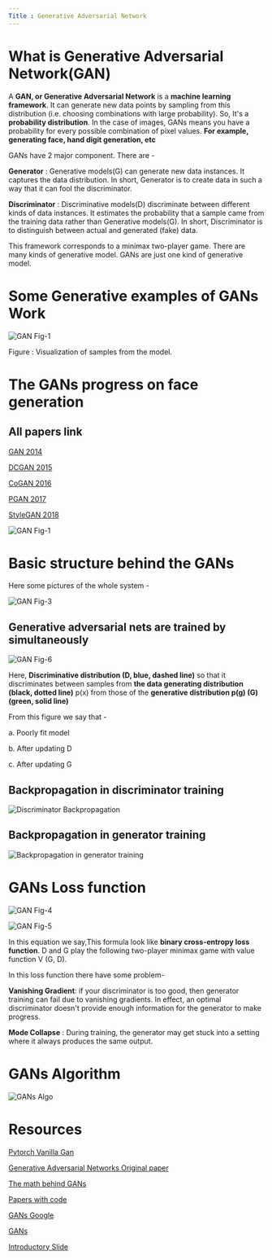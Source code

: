 ```yaml
---
Title : Generative Adversarial Network
---
```


# What is Generative Adversarial Network(GAN)

A **GAN, or Generative Adversarial Network** is a **machine learning framework**. It can generate new data points by sampling from this distribution (i.e. choosing combinations with large probability). So, It's a  **probability distribution**. In the case of images, GANs means you have a probability for every possible combination of pixel values. **For example, generating face, hand digit generation, etc**

GANs have 2 major component. There are - 

**Generator** : Generative models(G) can generate new data instances. It captures the data distribution. In short,   Generator is to create data in such a way that it can fool the discriminator.

**Discriminator**  : Discriminative models(D) discriminate between different kinds of data instances. It estimates
the probability that a sample came from the training data rather than Generative models(G). In short, Discriminator is to distinguish between actual and generated (fake) data.

This
framework corresponds to a minimax two-player game. There are many kinds of generative model. GANs are just one kind of generative model.

# Some  Generative examples of GANs Work

![GAN Fig-1](./images/3.png)

Figure : Visualization of samples from the model.

# The GANs progress on face generation

## All papers link
[GAN 2014](https://arxiv.org/abs/1406.2661)

[DCGAN 2015](https://arxiv.org/abs/1511.06434)

[CoGAN 2016](https://arxiv.org/abs/1606.07536)

[PGAN 2017](https://arxiv.org/abs/1710.10196)

[StyleGAN 2018](https://arxiv.org/abs/1812.04948)

![GAN Fig-1](./images/10.jpg)



# Basic structure behind the GANs

Here some pictures of the whole system -

<!-- ![GAN Fig-2](./images/1.svg) -->

![GAN Fig-3](./images/2.png)

## Generative adversarial nets are trained by simultaneously
![GAN Fig-6](./images/6.png)

Here, 
**Discriminative distribution (D, blue, dashed line)** so that it discriminates between samples from **the data generating distribution (black, dotted line)** p(x) from those of the **generative distribution p(g) (G) (green, solid line)**

From this figure we say that -

a. Poorly fit model

b. After updating D

c. After updating G



## Backpropagation in  discriminator training
![Discriminator Backpropagation](./images/9.svg)

## Backpropagation in generator training
![Backpropagation in generator training](./images/8.svg)


# GANs Loss function

![GAN Fig-4](./images/5.png)

![GAN Fig-5](./images/4.png)


In this equation we say,This formula look like **binary cross-entropy loss function**. D and G play the following two-player minimax game with value function V (G, D).

In this loss function there have some problem-

**Vanishing Gradient**: if your discriminator is too good, then generator training can fail due to vanishing gradients. In effect, an optimal discriminator doesn't provide enough information for the generator to make progress.

**Mode Collapse** : During training, the generator may get stuck into a setting where it always produces the same output.

# GANs Algorithm

![GANs Algo](./images/7.png)


# Resources

[Pytorch Vanilla Gan](https://www.kaggle.com/rafat97/pytorch-vanilla-gan)

[Generative Adversarial Networks Original paper](https://arxiv.org/abs/1406.2661)

[The math behind GANs](https://towardsdatascience.com/the-math-behind-gans-generative-adversarial-networks-3828f3469d9c)

[Papers with code](https://paperswithcode.com/method/gan)

[GANs Google](https://developers.google.com/machine-learning/gan/)

[GANs](https://drive.google.com/drive/folders/1lHtjHQ8K7aemRQAnYMylrrwZp6Bsqqrb)

[Introductory Slide](https://www.slideshare.net/jongwookkim/a-short-introduction-to-generative-adversarial-networks)